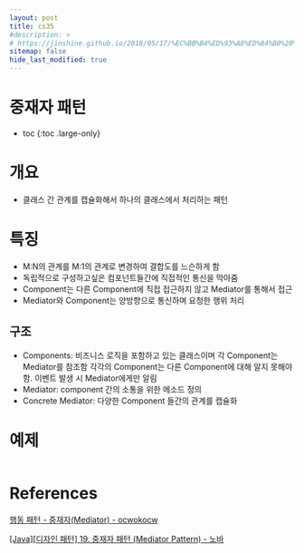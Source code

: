 ```yaml
---
layout: post
title: cs35
#description: >
# https://jinshine.github.io/2018/05/17/%EC%BB%B4%ED%93%A8%ED%84%B0%20%EA%B8%B0%EC%B4%88/%EB%A9%94%EB%AA%A8%EB%A6%AC%EA%B5%AC%EC%A1%B0/
sitemap: false
hide_last_modified: true
---
```

# 중재자 패턴

* toc
{:toc .large-only}

# 개요

[](/assets/img/cs/)

- 클래스 간 관계를 캡슐화해서 하나의 클래스에서 처리하는 패턴

# 특징

- M:N의 관계를 M:1의 관계로 변경하여 결합도를 느슨하게 함
- 독립적으로 구성하고싶은 컴포넌트들간에 직접적인 통신을 막아줌
- Component는 다른 Component에 직접 접근하지 않고 Mediator를 통해서 접근
- Mediator와 Component는 양방향으로 통신하며 요청한 행위 처리

## 구조

- Components: 비즈니스 로직을 포함하고 있는 클래스이며 각 Component는 Mediator를 참조함
 각각의 Component는 다른 Component에 대해 알지 못해야 함. 이벤트 발생 시 Mediator에게만 알림
- Mediator: component 간의 소통을 위한 메소드 정의
- Concrete Mediator: 다양한 Component 들간의 관계를 캡슐화

# 예제

```JAVA

```

# References

[행동 패턴 - 중재자(Mediator) - ocwokocw](https://ocwokocw.tistory.com/111)

[[Java][디자인 패턴] 19. 중재자 패턴 (Mediator Pattern) - 노바](https://hirlawldo.tistory.com/180)
